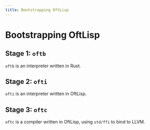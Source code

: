 ```yaml
---
title: Bootstrapping OftLisp
---
```


# Bootstrapping OftLisp

## Stage 1: `oftb`

`oftb` is an interpreter written in Rust.

## Stage 2: `ofti`

`ofti` is an interpreter written in OftLisp.

## Stage 3: `oftc`

`oftc` is a compiler written in OftLisp, using `std/ffi` to bind to LLVM.
